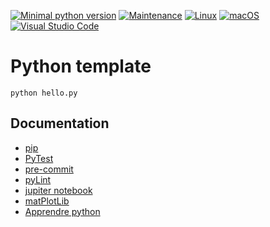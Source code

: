 [![Minimal python version](https://img.shields.io/static/v1?label=python&message=%3E=3.10.0&color)](https://www.python.org)
[![Maintenance](https://img.shields.io/badge/Maintained%3F-yes-green.svg)](https://GitHub.com/stephen-shopopop/python-template/graphs/commit-activity)
[![Linux](https://svgshare.com/i/Zhy.svg)](https://svgshare.com/i/Zhy.svg)
[![macOS](https://svgshare.com/i/ZjP.svg)](https://svgshare.com/i/ZjP.svg)
[![Visual Studio Code](https://img.shields.io/badge/--007ACC?logo=visual%20studio%20code&logoColor=ffffff)](https://code.visualstudio.com/)

# Python template

```
python hello.py
```

## Documentation

- [pip](https://pip.pypa.io/en/stable/user_guide/)
- [PyTest](https://docs.pytest.org/en/7.2.x/)
- [pre-commit](https://pre-commit.com)
- [pyLint](https://pylint.pycqa.org/en/latest/user_guide/installation/index.html)
- [jupiter notebook](https://code.visualstudio.com/docs/datascience/jupyter-notebooks)
- [matPlotLib](https://matplotlib.org)
- [Apprendre python](https://python.doctor)

